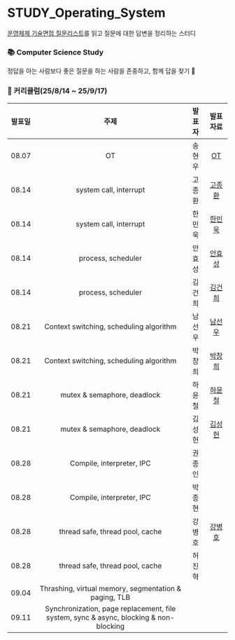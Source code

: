 # STUDY_Operating_System
[운영체제 기술면접 질문리스트](https://github.com/VSFe/Tech-Interview/blob/main/02-OPERATING_SYSTEM.md)를 읽고 질문에 대한 답변을 정리하는 스터디

### 📚 Computer Science Study <br>
정답을 아는 사람보다 좋은 질문을 하는 사람을 존중하고, 함께 답을 찾기 🔎 

### 📆 커리큘럼(25/8/14 ~ 25/9/17)

|          발표일           |                           주제                          |       발표자        |       발표자료      |
| :---------------------: | :----------------------------------------------------------------: | :-------------: | :---------: |
| 08.07 | OT | 송현우 | [OT](https://github.com/SSAFY-Seoul-Class-7/STUDY_Operating_System/blob/main/OT.pdf) |
| 08.14 | system call, interrupt | 고종환 | [고종환](https://github.com/SSAFY-Seoul-Class-7/STUDY_Operating_System/blob/main/System%20Call%2C%20Interrupt/SSAFY_CS_STUDY_%EA%B3%A0%EC%A2%85%ED%99%98_%EC%9D%B8%ED%84%B0%EB%9F%BD%ED%8A%B8.pdf) |
| 08.14 | system call, interrupt | 한민욱 | [한민욱](https://github.com/SSAFY-Seoul-Class-7/STUDY_Operating_System/blob/main/SSAFY_CS%EC%8A%A4%ED%84%B0%EB%94%94_%EC%8B%9C%EC%8A%A4%ED%85%9C%EC%BD%9C_%EC%9D%B8%ED%84%B0%EB%9F%BD%ED%8A%B8_%ED%95%9C%EB%AF%BC%EC%9A%B1.pdf) |
| 08.14 | process, scheduler | 안효성 | [안효성](https://github.com/SSAFY-Seoul-Class-7/STUDY_Operating_System/blob/main/Process%2C%20Scheduler/%EC%95%88%ED%9A%A8%EC%84%B1_%ED%94%84%EB%A1%9C%EC%84%B8%EC%8A%A4VS%EC%8A%A4%EB%A0%88%EB%93%9C.pdf) |
| 08.14 | process, scheduler | 김건희 | [김건희](https://github.com/SSAFY-Seoul-Class-7/STUDY_Operating_System/blob/main/Process%2C%20Scheduler/SSAFY_CS_STUDY_%EA%B9%80%EA%B1%B4%ED%9D%AC_%ED%94%84%EB%A1%9C%EC%84%B8%EC%8A%A4.pdf) |
| 08.21 | Context switching, scheduling algorithm | 남선우 | [남선우](https://github.com/SSAFY-Seoul-Class-7/STUDY_Operating_System/blob/main/Context%20Switching%2C%20Scheduling/cpu_%E1%84%82%E1%85%A1%E1%86%B7%E1%84%89%E1%85%A5%E1%86%AB%E1%84%8B%E1%85%AE.pdf) |
| 08.21 | Context switching, scheduling algorithm | 박창희 | [박창희](https://github.com/SSAFY-Seoul-Class-7/STUDY_Operating_System/blob/main/Context%20Switching%2C%20Scheduling/Context_Switching_%E1%84%87%E1%85%A1%E1%86%A8%E1%84%8E%E1%85%A1%E1%86%BC%E1%84%92%E1%85%B4.pdf) |
| 08.21 | mutex & semaphore, deadlock | 하윤철 | [하윤철](https://github.com/SSAFY-Seoul-Class-7/STUDY_Operating_System/blob/main/Mutex%2C%20Semaphore%2C%20Deadlock/%EC%99%9C%20%ED%98%84%EB%8C%80%EC%9D%98%20OS%EB%8A%94%20Deadlock%EC%9D%84%20%EC%B2%98%EB%A6%AC%ED%95%98%EC%A7%80%20%EC%95%8A%EC%9D%84%EA%B9%8C.pptx) |
| 08.21 | mutex & semaphore, deadlock | 김성헌 | [김성헌](https://github.com/SSAFY-Seoul-Class-7/STUDY_Operating_System/blob/main/Mutex%2C%20Semaphore%2C%20Deadlock/SSAFY_CS_STUDY_%EA%B9%80%EC%84%B1%ED%97%8C_V2.pdf) |
| 08.28 | Compile, interpreter, IPC | 권종인 | |
| 08.28 | Compile, interpreter, IPC | 박종현 | |
| 08.28 | thread safe, thread pool, cache | 강병호 | [강병호](https://github.com/SSAFY-Seoul-Class-7/STUDY_Operating_System/blob/main/Thread%20safe%2C%20Thread%20pool%2C%20Cache/Cache_%E1%84%80%E1%85%A1%E1%86%BC%E1%84%87%E1%85%A7%E1%86%BC%E1%84%92%E1%85%A9.pdf) 
| 08.28 | thread safe, thread pool, cache | 허진혁 | |
| 09.04 | Thrashing, virtual memory, segmentation & paging, TLB |  | |
| 09.11 | Synchronization, page replacement, file system, sync & async, blocking & non-blocking |  | |

